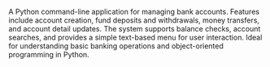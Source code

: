 A Python command-line application for managing bank accounts. Features include account creation, fund deposits and withdrawals, money transfers, and account detail updates.
The system supports balance checks, account searches, and provides a simple text-based menu for user interaction.
Ideal for understanding basic banking operations and object-oriented programming in Python.
